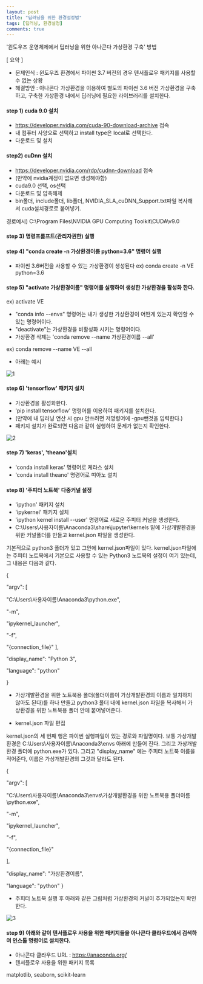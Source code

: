 ```yaml
---
layout: post
title: "딥러닝을 위한 환경설정법"
tags: [딥러닝, 환경설정]
comments: true
---
```


'윈도우즈 운영체제에서 딥러닝을 위한 아나콘다 가상환경 구축' 방법

[ 요약 ]
- 문제인식 : 윈도우즈 환경에서 파이썬 3.7 버전의 경우 텐서플로우 패키지를 사용할 수 없는 상황
- 해결방안 : 아나콘다 가상환경을 이용하여 별도의 파이썬 3.6 버전 가상환경을 구축하고, 구축한 가상환경 내에서 딥러닝에 필요한 라이브러리를 설치한다. 

#### step 1) cuda 9.0 설치
- https://developer.nvidia.com/cuda-90-download-archive 접속
- 내 컴퓨터 사양으로 선택하고 install type은 local로 선택한다.
- 다운로드 및 설치

#### step2) cuDnn 설치
- https://developer.nvidia.com/rdp/cudnn-download 접속
- (만약에 nvidia계정이 없으면 생성해야함)
- cuda9.0 선택, os선택
- 다운로드 및 압축해제
- bin폴더, include폴더, lib폴더, NVIDIA_SLA_cuDNN_Support.txt파일 복사해서 cuda설치경로로 붙어넣기.

경로예시) C:\Program Files\NVIDIA GPU Computing Toolkit\CUDA\v9.0


#### step 3) 명령프롬프트(관리자권한) 실행

#### step 4) "conda create -n 가상환경이름 python=3.6" 명령어 실행
- 파이썬 3.6버전을 사용할 수 있는 가상환경이 생성된다
ex) conda create -n VE python=3.6

#### step 5) "activate 가상환경이름" 명령어를 실행하여 생성한 가상환경을 활성화 한다.
ex) activate VE

- "conda info --envs" 명령어는 내가 생성한 가상환경이 어떤게 있는지 확인할 수 있는 명령어이다.
- "deactivate"는 가상환경을 비활성화 시키는 명령어이다.
- 가상환경 삭제는 'conda remove --name 가상환경이름 --all'

ex) conda remove --name VE --all

- 아래는 예시

![1](https://user-images.githubusercontent.com/41605276/51814348-6307bd80-22fe-11e9-9e3e-255f34736206.png)

#### step 6) 'tensorflow' 패키지 설치

- 가상환경을 활성화한다.
- 'pip install tensorflow' 명령어를 이용하여 패키지를 설치한다.
- (만약에 내 딥러닝 연산 시 gpu 안쓰려면 저명령어에 -gpu뺀것을 입력한다.)
- 패키지 설치가 완료되면 다음과 같이 실행하여 문제가 없는지 확인한다.

![2](https://user-images.githubusercontent.com/41605276/51814351-6ac76200-22fe-11e9-8b70-c1cd751b6b96.png)

#### step 7) 'keras', 'theano'설치

- 'conda install keras' 명령어로 케라스 설치
- 'conda install theano' 명령어로 띠아노 설치

#### step 8) '주피터 노트북' 다중커널 설정

- 'ipython' 패키지 설치 
- 'ipykernel' 패키지 설치
- 'ipython kernel install --user' 명령어로 새로운 주피터 커널을 생성한다.
- C:\Users\사용자이름\Anaconda3\share\jupyter\kernels 밑에 가상개발환경을 위한 커널폴더를 만들고 kernel.json 파일을 생성한다.

기본적으로 python3 폴더가 있고 그안에 kernel.json파일이 있다. kernel.json파일에는 주피터 노트북에서 기본으로 사용할 수 있는 Python3 노트북의 설정이 여기 있는데, 그 내용은 다음과 같다.

{

"argv": [

"C:\\Users\\사용자이름\\Anaconda3\\python.exe",

"-m",

"ipykernel_launcher",

"-f",

"{connection_file}"
],

"display_name": "Python 3",

"language": "python"

}

- 가상개발환경을 위한 노트북용 폴더(폴더이름이 가상개발환경의 이름과 일치하지 않아도 된다)를 하나 만들고 python3 폴더 내에 kernel.json 파일을 복사해서 가상환경을 위한 노트북용 폴더 안에 붙어넣어준다.

- kernel.json 파일 편집

kernel.json의 세 번째 행은 파이썬 실행파일이 있는 경로와 파일명이다. 보통 가상개발환경은 C:\Users\사용자이름\Anaconda3\envs 아래에 만들어 진다. 그리고 가상개발환경 폴더에 python.exe가 있다. 그리고 "display_name" 에는 주피터 노트북 이름을 적어준다, 이름은 가상개발환경의 그것과 달라도 된다.

{

"argv": [

"C:\\Users\\사용자이름\\Anaconda3\\envs\\가상개발환경을 위한 노트북용 폴더이름\\python.exe",

"-m",

"ipykernel_launcher",

"-f",

"{connection_file}"

],

"display_name": "가상환경이름",

"language": "python"
}

- 주피터 노트북 실행 후 아래와 같은 그림처럼 가상환경의 커널이 추가되었는지 확인한다.

![3](https://user-images.githubusercontent.com/41605276/51814357-7581f700-22fe-11e9-93c3-c9e4928e332b.png)

#### step 9) 아래와 같이 텐서플로우 사용을 위한 패키지들을 아나콘다 클라우드에서 검색하여 인스톨 명령어로 설치한다.

- 아나콘다 클라우드 URL : https://anaconda.org/
- 텐서플로우 사용을 위한 패키지 목록

matplotlib, seaborn, scikit-learn
